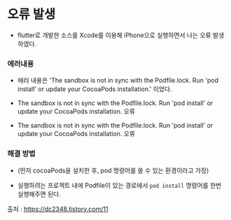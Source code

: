 <h1> 오류 발생 </h1>

- flutter로 개발한 소스를 Xcode를 이용해 iPhone으로 실행하면서 나는 오류 발생하였다.

<h3> 에러내용 </h3>

- 에러 내용은 'The sandbox is not in sync with the Podfile.lock. Run 'pod install' or update your CocoaPods installation.' 이었다.
 
- The sandbox is not in sync with the Podfile.lock. Run 'pod install' or update your CocoaPods installation. 오류

- The sandbox is not in sync with the Podfile.lock. Run 'pod install' or update your CocoaPods installation. 오류
 

<h3> 해결 방법 </h3>

- (먼저 cocoaPods을 설치한 후, pod 명령어를 쓸 수 있는 환경이라고 가정)

- 실행하려는 프로젝트 내에 Podfile이 있는 경로에서 `pod install` 명령어를 한번 실행해주면 된다.


출처 : https://dc2348.tistory.com/11
